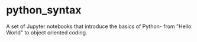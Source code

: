 # python_syntax
A set of Jupyter notebooks that introduce the basics of Python- from "Hello World" to object oriented coding.
